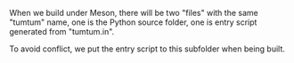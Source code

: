 When we build under Meson, there will be two "files" with the same "tumtum" name,
one is the Python source folder, one is entry script generated from "tumtum.in".

To avoid conflict, we put the entry script to this subfolder when being built.
